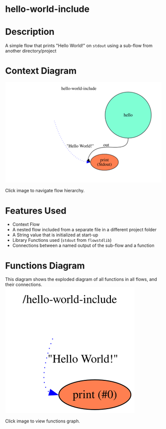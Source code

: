 hello-world-include
==

Description
===
A simple flow that prints "Hello World!" on `stdout` using a sub-flow from another directory/project

Context Diagram
===
<a href="context.dot.svg" target="_blank"><img src="context.dot.svg"></a>

Click image to navigate flow hierarchy.

Features Used
===
* Context Flow
* A nested flow included from a separate file in a different project folder
* A String value that is initialized at start-up
* Library Functions used (`stdout` from `flowstdlib`)
* Connections between a named output of the sub-flow and a function

Functions Diagram
===
This diagram shows the exploded diagram of all functions in all flows, and their connections.
<a href="functions.dot.svg" target="_blank"><img src="functions.dot.svg"></a>

Click image to view functions graph.